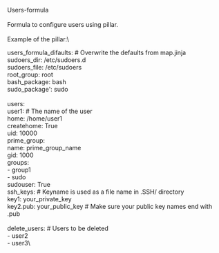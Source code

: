 Users-formula\
\
Formula to configure users using pillar.\
\
Example of the pillar:\

users_formula_difaults: \# Overwrite the defaults from map.jinja\
  sudoers_dir: /etc/sudoers.d\
  sudoers_file: /etc/sudoers\
  root_group: root\
  bash_package: bash\
  sudo_package': sudo\
\
users:\
  user1: \# The name of the user\
    home: /home/user1\
    createhome: True\
    uid: 10000\
    prime_group:\
      name: prime_group_name\
      gid: 1000\
    groups:\
      \- group1\
      \- sudo\
    sudouser: True\
    ssh_keys: \# Keyname is used as a file name in .SSH/ directory\
      key1: your_private_key\
      key2.pub: your_public_key \# Make sure your public key names end with .pub\
\
delete_users: \# Users to be deleted\
  \- user2\
  \- user3\
